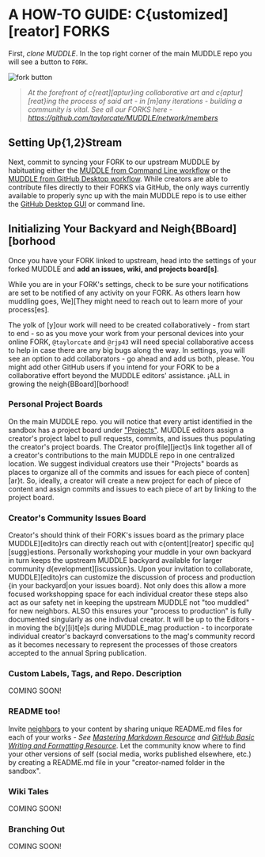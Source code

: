 # A HOW-TO GUIDE: C{ustomized][reator] FORKS  
  
First, *clone MUDDLE*. In the top right corner of the main MUDDLE repo you will see a button to `FORK`.  
    
![fork button](https://github.com/taylorcate/MUDDLE/blob/master/PromotionalMaterials/WorkFlow/MUDDLEtoFORK.png)  
> _At the forefront of c{reat][aptur}ing collaborative art and c{aptur][reat}ing the process of said art - in [m]any iterations - building a community is vital. See all our FORKS here - https://github.com/taylorcate/MUDDLE/network/members_  

## Setting Up{1,2}Stream

Next, commit to syncing your FORK to our upstream MUDDLE by habituating either the [MUDDLE from Command Line workflow](https://github.com/taylorcate/MUDDLE/wiki/MUDDLE-from-Command-Line) or the [MUDDLE from GitHub Desktop workflow](https://help.github.com/desktop/guides/). While creators are able to contribute files directly to their FORKS via GitHub, the only ways currently available to properly sync up with the main MUDDLE repo is to use either the [GitHub Desktop GUI](https://desktop.github.com/) or command line.  

## Initializing Your Backyard and Neigh{BBoard][borhood
 
Once you have your FORK linked to upstream, head into the settings of your forked MUDDLE and **add an issues, wiki, and projects board[s]**. 
  
While you are in your FORK's settings, check to be sure your notifications are set to be notified of any activity on your FORK. As others learn how muddling goes, We][They might need to reach out to learn more of your process[es].
  
The yolk of [y]our work will need to be created collaboratively - from start to end - so as you move your work from your personal devices into your online FORK, `@taylorcate` and `@rjp43` will need special collaborative access to help in case there are any big bugs along the way. In settings, you will see an option to add collaborators - go ahead and add us both, please. You might add other GitHub users if you intend for your FORK to be a collaborative effort beyond the MUDDLE editors' assistance. ¡ALL in growing the neigh{BBoard][borhood!

### Personal Project Boards

On the main MUDDLE repo. you will notice that every artist identified in the sandbox has a project board under ["Projects"](https://github.com/taylorcate/MUDDLE/projects). MUDDLE editors assign a creator's project label to pull requests, commits, and issues thus populating the creator's project boards. The Creator pro{file][ject}s link together all of a creator's contributions to the main MUDDLE repo in one centralized location. We suggest individual creators use their "Projects" boards as places to organize all of the commits and issues for each piece of conten][ar}t. So, ideally, a creator will create a new project for each of piece of content and assign commits and issues to each piece of art by linking to the project board.
  
### Creator's Community Issues Board  

Creator's should think of their FORK's issues board as the primary place MUDDLE][edito}rs can directly reach out with c{ontent][reator] specific qu][sugg}estions. Personally workshoping your muddle in your own backyard in turn keeps the upstream MUDDLE backyard available for larger community d{evelopment][iscussion}s. Upon your invitation to collaborate, MUDDLE][edito}rs can customize the discussion of process and production {in your backyard|on your issues board}. Not only does this allow a more focused workshopping space for each individual creator these steps also act as our safety net in keeping the upstream MUDDLE not "too muddled" for new neighbors. ALSO this ensures your "process to production" is fully documented singularly as one indivdual creator. It will be up to the Editors - in moving the b{y][i}t[e]s during MUDDLE_mag production - to incorporate individual creator's backayrd conversations to the mag's community record as it becomes necessary to represent the processes of those creators accepted to the annual Spring publication.   

### Custom Labels, Tags, and Repo. Description  

COMING SOON!

### README too!
Invite [neighbors](https://github.com/taylorcate/MUDDLE/network/members) to your content by sharing unique README.md files for each of your works - _See [Mastering Markdown Resource](https://guides.github.com/features/mastering-markdown/) and [GitHub Basic Writing and Formatting Resource](https://help.github.com/articles/basic-writing-and-formatting-syntax/)_. Let the community know where to find your other versions of self (social media, works published elsewhere, etc.) by creating a README.md file in your "creator-named folder in the sandbox". 

### Wiki Tales  

COMING SOON!

### Branching Out

COMING SOON!

